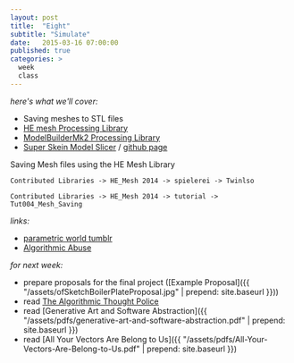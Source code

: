 ```yaml
---
layout: post
title:  "Eight"
subtitle: "Simulate"
date:   2015-03-16 07:00:00
published: true
categories: >
  week
  class
---
```


>

*here's what we'll cover:*

- Saving meshes to STL files
- [HE mesh Processing Library](http://hemesh.wblut.com)
- [ModelBuilderMk2 Processing Library](https://github.com/mariuswatz/modelbuilderMk2)
- [Super Skein Model Slicer](http://www.thingiverse.com/thing:3649) / [github page](https://github.com/MaskedRetriever/SuperSkein)

Saving Mesh files using the HE Mesh Library

    Contributed Libraries -> HE_Mesh 2014 -> spielerei -> Twinlso

    Contributed Libraries -> HE_Mesh 2014 -> tutorial -> Tut004_Mesh_Saving

*links:*

- [parametric world tumblr](http://parametricworld.tumblr.com)
- [Algorithmic Abuse](http://improved.ro/blog/?p=1213)

*for next week:*

- prepare proposals for the final project ([Example Proposal]({{ "/assets/ofSketchBoilerPlateProposal.jpg" | prepend: site.baseurl }}))
- read [The Algorithmic Thought Police](http://mariuswatz.com/mwatztumblrcom/the-algorithm-thought-police.html)
- read [Generative Art and Software Abstraction]({{ "/assets/pdfs/generative-art-and-software-abstraction.pdf" | prepend: site.baseurl }})
- read [All Your Vectors Are Belong to Us]({{ "/assets/pdfs/All-Your-Vectors-Are-Belong-to-Us.pdf" | prepend: site.baseurl }})
